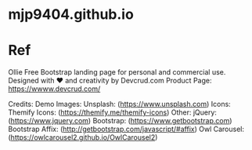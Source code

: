 # mjp9404.github.io

# Ref

Ollie Free Bootstrap landing page for personal and commercial use. Designed with ♥️ and creativity by Devcrud.com 
Product Page: https://wwww.devcrud.com/

Credits:
    Demo Images:
        Unsplash:       	(https://www.unsplash.com)
    Icons:
		Themify Icons: 		(https://themify.me/themify-icons)
	Other:
		jQuery: 			(https://www.jquery.com)
		Bootstrap: 			(https://www.getbootstrap.com)
		Bootstrap Affix: 	(http://getbootstrap.com/javascript/#affix) 
		Owl Carousel: 		(https://owlcarousel2.github.io/OwlCarousel2) 


